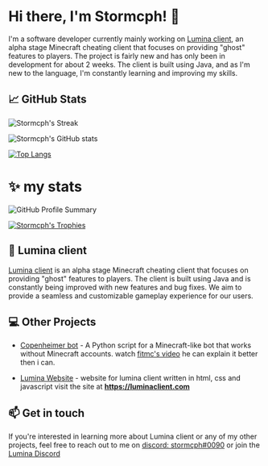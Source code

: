 # Hi there, I'm Stormcph! 👋

I'm a software developer currently mainly working on [Lumina client](https://luminaclient.com), an alpha stage Minecraft cheating client that focuses on providing "ghost" features to players. The project is fairly new and has only been in development for about 2 weeks. The client is built using Java, and as I'm new to the language, I'm constantly learning and improving my skills.

## 📈 GitHub Stats

![Stormcph's Streak](https://github-readme-streak-stats.herokuapp.com/?user=LuminaDevelopment&theme=radical)

![Stormcph's GitHub stats](https://github-readme-stats.vercel.app/api?username=LuminaDevelopment&count_private=true&show_icons=true&theme=radical)

[![Top Langs](https://github-readme-stats.vercel.app/api/top-langs/?username=LuminaDevelopment&layout=compact&theme=radical)](https://github.com/LuminaDevelopment)

# ✨ my stats

![GitHub Profile Summary](https://github-profile-summary-cards.vercel.app/api/cards/profile-details?username=LuminaDevelopment&theme=dark)

[![Stormcph's Trophies](https://github-profile-trophy.vercel.app/?username=LuminaDevelopment&theme=onedark)](https://github.com/LuminaDevelopment)


## 🚀 Lumina client

[Lumina client](https://luminaclient.com) is an alpha stage Minecraft cheating client that focuses on providing "ghost" features to players. The client is built using Java and is constantly being improved with new features and bug fixes. We aim to provide a seamless and customizable gameplay experience for our users.

## 💻 Other Projects

- [Copenheimer bot](https://github.com/LuminaDevelopment/stormcph-copenheimer) - A Python script for a Minecraft-like bot that works without Minecraft accounts. watch [fitmc's video](https://www.youtube.com/watch?v=hoS0PM20KJk&t) he can explain it better then i can.

- [Lumina Website](https://github.com/LuminaDevelopment/LuminaWebsite) - website for lumina client written in html, css and javascript visit the site at **https://luminaclient.com**

## 📫 Get in touch

If you're interested in learning more about Lumina client or any of my other projects, feel free to reach out to me on [discord: stormcph#0090]() or join the [Lumina Discord](https://discord.gg/VXNyTVXA8A)
